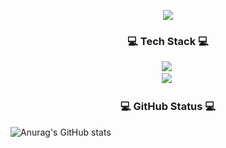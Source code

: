 <p align="center">
  <img src="https://capsule-render.vercel.app/api?type=wave&color=auto&height=300&section=header&text=BoMin LEE&fontSize=90" />
</p>
  
<h3 align="center">💻 Tech Stack 💻</h3>
<p align="center">
  <img src="https://img.shields.io/badge/C++-00599C?style=for-the-badge&logo=Cpp&logoColor=white"/></a>&nbsp 
  <br/>
  <img src="https://img.shields.io/badge/JavaScript-F7DF1E?style=plastic&logo=appveyor"/></a>&nbsp
</p>

<h3 align="center">💻 GitHub Status 💻</h3>

  ![Anurag's GitHub stats](https://github-readme-stats.vercel.app/api?username=bome24&show_icons=true)




<!--
**bome24/bome24** is a ✨ _special_ ✨ repository because its `README.md` (this file) appears on your GitHub profile.

Here are some ideas to get you started:

- 🔭 I’m currently working on ...
- 🌱 I’m currently learning ...
- 👯 I’m looking to collaborate on ...
- 🤔 I’m looking for help with ...
- 💬 Ask me about ...
- 📫 How to reach me: ...
- 😄 Pronouns: ...
- ⚡ Fun fact: ...
-->
